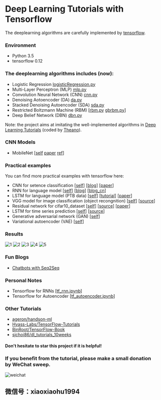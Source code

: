 # Deep Learning Tutorials with Tensorflow
The deeplearning algorithms are carefully implemented by [tensorflow](https://www.tensorflow.org/).  
### Environment
- Python 3.5
- tensorflow 0.12

### The deeplearning algorithms includes (now):
- Logistic Regression  [logisticRegression.py](https://github.com/xiaohu2015/DeepLearning_tutorials/blob/master/models/logisticRegression.py)
- Multi-Layer Perceptron (MLP) [mlp.py](https://github.com/xiaohu2015/DeepLearning_tutorials/blob/master/models/mlp.py)
- Convolution Neural Network (CNN) [cnn.py](https://github.com/xiaohu2015/DeepLearning_tutorials/blob/master/models/cnn.py)
- Denoising Aotoencoder (DA) [da.py](https://github.com/xiaohu2015/DeepLearning_tutorials/blob/master/models/da.py)
- Stacked Denoising Autoencoder (SDA) [sda.py](https://github.com/xiaohu2015/DeepLearning_tutorials/blob/master/models/sda.py)
- Restricted Boltzmann Machine (RBM) [[rbm.py](https://github.com/xiaohu2015/DeepLearning_tutorials/blob/master/models/rbm.py)    [gbrbm.py](https://github.com/xiaohu2015/DeepLearning_tutorials/blob/master/models/gbrbm.py)]
- Deep Belief Network (DBN) [dbn.py](https://github.com/xiaohu2015/DeepLearning_tutorials/blob/master/models/dbn.py)

Note: the project aims at imitating the well-implemented algorithms in [Deep Learning Tutorials](http://www.deeplearning.net/tutorial/) (coded by [Theano](http://deeplearning.net/software/theano/index.html)).

### CNN Models
- MobileNet [[self](https://github.com/xiaohu2015/DeepLearning_tutorials/blob/master/CNNs/MobileNet.py) [paper](https://arxiv.org/abs/1704.04861) [ref](https://github.com/Zehaos/MobileNet/blob/master/nets/mobilenet.py)]



### Practical examples
You can find more practical examples with tensorflow here:
- CNN for setence classification [[self](https://github.com/xiaohu2015/DeepLearning_tutorials/tree/master/examples/cnn_setence_classification)] [[blog](http://www.wildml.com/2015/12/implementing-a-cnn-for-text-classification-in-tensorflow/)] [[paper](https://arxiv.org/pdf/1408.5882v2.pdf)]
- RNN for language model [[self](https://github.com/xiaohu2015/DeepLearning_tutorials/tree/master/examples/rnn_language_model)] [[blog](http://www.wildml.com/2015/09/recurrent-neural-networks-tutorial-part-2-implementing-a-language-model-rnn-with-python-numpy-and-theano/)] [[blog_cn](http://blog.csdn.net/xiaohu2022/article/details/54578013)]
- LSTM for language model (PTB data) [[self](https://github.com/xiaohu2015/DeepLearning_tutorials/tree/master/examples/lstm_model_ptb)] [[tutorial](https://www.tensorflow.org/versions/r0.12/tutorials/recurrent/index.html#recurrent-neural-networks)] [[paper](https://arxiv.org/pdf/1409.2329.pdf)]
- VGG model for image classification (object recongnition) [[self](https://github.com/xiaohu2015/DeepLearning_tutorials/tree/master/examples/VGG)] [[source](https://github.com/machrisaa/tensorflow-vgg)]
- Residual network for cifar10_dataset [[self](https://github.com/xiaohu2015/DeepLearning_tutorials/tree/master/examples/Resnet)] [[source](https://github.com/wenxinxu/resnet-in-tensorflow)] [[paper](https://arxiv.org/pdf/1603.05027v3.pdf)]
- LSTM for time series prediction [[self](https://github.com/xiaohu2015/DeepLearning_tutorials/blob/master/examples/lstm_time_series_regression)] [[source](https://github.com/MorvanZhou/tutorials/blob/master/tensorflowTUT/tf20_RNN2.2/full_code.py)]
- Generative adversarial network (GAN) [[self](https://github.com/xiaohu2015/DeepLearning_tutorials/blob/master/examples/gan)]
- Variational autoencoder (VAE) [[self](https://github.com/xiaohu2015/DeepLearning_tutorials/tree/master/examples/VAE)]

### Results
![1](https://github.com/xiaohu2015/DeepLearning_tutorials/blob/master/results/filters_corruption_30.png)
![2](https://github.com/xiaohu2015/DeepLearning_tutorials/blob/master/results/new_filters_at_epoch_14.png)
![3](https://github.com/xiaohu2015/DeepLearning_tutorials/blob/master/results/new_original_and_10samples.png)
![4](https://github.com/xiaohu2015/DeepLearning_tutorials/blob/master/results/DBN_results.png)
![5](https://github.com/xiaohu2015/DeepLearning_tutorials/blob/master/examples/lstm_time_series_regression/lstm_regression_results.png)

### Fun Blogs
- [Chatbots with Seq2Seq](http://suriyadeepan.github.io/2016-06-28-easy-seq2seq/)

### Personal Notes
- Tensorflow for RNNs [[tf_rnn.ipynb](https://github.com/xiaohu2015/DeepLearning_tutorials/blob/master/notes/tf_rnn.ipynb)]
- Tensorflow for Autoencoder [[tf_autoencoder.ipynb](https://github.com/xiaohu2015/DeepLearning_tutorials/blob/master/notes/tf_autoencoder.ipynb)]

### Other Tutorials
- [ageron/handson-ml
](https://github.com/ageron/handson-ml/)
- [Hvass-Labs/TensorFlow-Tutorials
](https://github.com/Hvass-Labs/TensorFlow-Tutorials)
- [BinRoot/TensorFlow-Book
](https://github.com/BinRoot/TensorFlow-Book)
- [sjchoi86/dl_tutorials_10weeks
](https://github.com/sjchoi86/dl_tutorials_10weeks)

#### Don't hesitate to star this project if it is helpful!
### If you benefit from the tutorial, please make a small donation by WeChat sweep.
![weichat](https://github.com/xiaohu2015/DeepLearning_tutorials/blob/master/results/weichat.jpg)
## 微信号：xiaoxiaohu1994
